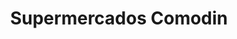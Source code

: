 ---
title: "Supermercados Comodin"
url: /san-miguel-de-tucuman/supermercados-comodin-avenida-nestor-kirchner/
shop: supermercado
---